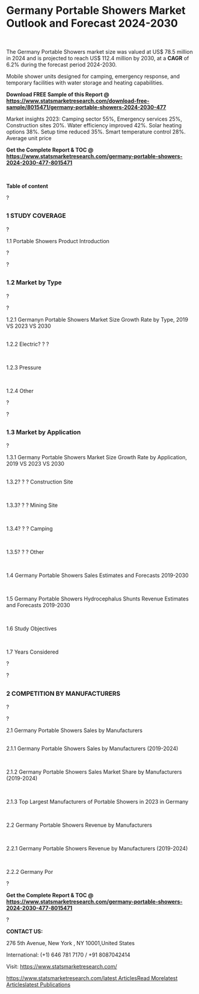 <h1>Germany Portable Showers Market Outlook and Forecast 2024-2030</h1><br/><p>The Germany Portable Showers market size was valued at US$ 78.5 million in 2024 and is projected to reach US$ 112.4 million by 2030, at a <strong>CAGR</strong> of 6.2% during the forecast period 2024-2030.</p>
 
 
 
 <p>Mobile shower units designed for camping, emergency response, and temporary facilities with water storage and heating capabilities.</p>
 
 
 
 <p><strong>Download FREE Sample of this Report @ <a href="https://www.statsmarketresearch.com/download-free-sample/8015471/germany-portable-showers-2024-2030-477">https://www.statsmarketresearch.com/download-free-sample/8015471/germany-portable-showers-2024-2030-477</a></strong></p>
 
 
 
 <p>Market insights 2023: Camping sector 55%, Emergency services 25%, Construction sites 20%. Water efficiency improved 42%. Solar heating options 38%. Setup time reduced 35%. Smart temperature control 28%. Average unit price</p>
 
 
 
 <div><b>Get the Complete Report & TOC @ <a href="https://www.statsmarketresearch.com/germany-portable-showers-2024-2030-477-8015471">https://www.statsmarketresearch.com/germany-portable-showers-2024-2030-477-8015471</a></b></div>
 
 
 
 <p><br />
 
 <b>Table of content</b></p>
 
 
 
 <p>? </p>
 
 
 
 <h2><span style="font-size:16px"><strong>1 STUDY COVERAGE</strong></span></h2>
 
 
 
 <p>? </p>
 
 
 
 <p>1.1 Portable Showers Product Introduction</p>
 
 
 
 <p>? </p>
 
 
 
 <p>? </p>
 
 
 
 <h2><span style="font-size:16px"><strong>1.2 Market by Type</strong></span></h2>
 
 
 
 <p>? </p>
 
 
 
 <p>? </p>
 
 
 
 <p>1.2.1 Germanyn Portable Showers Market Size Growth Rate by Type, 2019 VS 2023 VS 2030<br />
 
 <br />
 
 1.2.2 Electric? ? ? <br />
 
 <br />
 
 1.2.3 Pressure<br />
 
 <br />
 
 1.2.4 Other<br />
 
 ? </p>
 
 
 
 <p>? </p>
 
 
 
 <h2><span style="font-size:16px"><strong>1.3 Market by Application</strong></span></h2>
 
 
 
 <p>? </p>
 
 
 
 <p>1.3.1 Germany Portable Showers Market Size Growth Rate by Application, 2019 VS 2023 VS 2030<br />
 
 <br />
 
 1.3.2? ? ? Construction Site<br />
 
 <br />
 
 1.3.3? ? ? Mining Site<br />
 
 <br />
 
 1.3.4? ? ? Camping<br />
 
 <br />
 
 1.3.5? ? ? Other<br />
 
 <br />
 
 1.4 Germany Portable Showers Sales Estimates and Forecasts 2019-2030<br />
 
 <br />
 
 1.5 Germany Portable Showers Hydrocephalus Shunts Revenue Estimates and Forecasts 2019-2030<br />
 
 <br />
 
 1.6 Study Objectives<br />
 
 <br />
 
 1.7 Years Considered</p>
 
 
 
 <p>? </p>
 
 
 
 <p>? </p>
 
 
 
 <h2><span style="font-size:16px"><strong>2 COMPETITION BY MANUFACTURERS</strong></span></h2>
 
 
 
 <p>? </p>
 
 
 
 <p>? </p>
 
 
 
 <p>2.1 Germany Portable Showers Sales by Manufacturers<br />
 
 <br />
 
 2.1.1 Germany Portable Showers Sales by Manufacturers (2019-2024)<br />
 
 <br />
 
 2.1.2 Germany Portable Showers Sales Market Share by Manufacturers (2019-2024)<br />
 
 <br />
 
 2.1.3 Top Largest Manufacturers of Portable Showers in 2023 in Germany<br />
 
 <br />
 
 2.2 Germany Portable Showers Revenue by Manufacturers<br />
 
 <br />
 
 2.2.1 Germany Portable Showers Revenue by Manufacturers (2019-2024)<br />
 
 <br />
 
 2.2.2 Germany Por</p>
 
 
 
 <p>? </p>
 
 
 
 <div><b>Get the Complete Report & TOC @ <a href="https://www.statsmarketresearch.com/germany-portable-showers-2024-2030-477-8015471">https://www.statsmarketresearch.com/germany-portable-showers-2024-2030-477-8015471</a></b></div>
 
 
 
 <p>? </p>
 
 
 
 <p><b>CONTACT US:</b><br />
 
 276 5th Avenue, New York , NY 10001,United States<br />
 
 International: (+1) 646 781 7170 / +91 8087042414<br />
 
 Visit: <a href="https://www.statsmarketresearch.com/">https://www.statsmarketresearch.com/</a><br />
 
 <a href="https://gyeongbokgung.com">https://www.statsmarketresearch.com/</a><a href="https://hallyeomaritime.com">latest Articles</a><a href="https://jingwansa.com">Read More</a><a href="https://nguoiviet.jp/">latest Articles</a><a href="https://www.intelmarketresearch.com/">latest Publications</a></p>